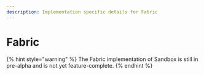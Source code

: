 ```yaml
---
description: Implementation specific details for Fabric
---
```


# Fabric

{% hint style="warning" %}
The Fabric implementation of Sandbox is still in pre-alpha and is not yet feature-complete.
{% endhint %}



